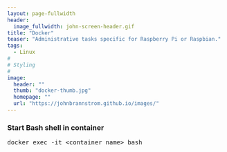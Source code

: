 ```yaml
---
layout: page-fullwidth
header:
  image_fullwidth: john-screen-header.gif
title: "Docker"
teaser: "Administrative tasks specific for Raspberry Pi or Raspbian."
tags:
  - Linux
#
# Styling
#
image:
  header: ""
  thumb: "docker-thumb.jpg"
  homepage: ""
  url: "https://johnbrannstrom.github.io/images/"
---
```


<h3>Start Bash shell in container</h3>
<pre>
docker exec -it &lt;container name&gt; bash
</pre>
